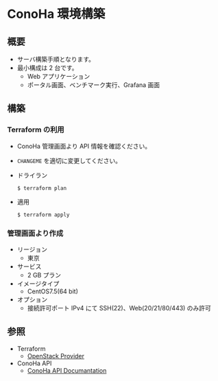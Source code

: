 # ConoHa 環境構築

## 概要

- サーバ構築手順となります。
- 最小構成は 2 台です。
    - Web アプリケーション
    - ポータル画面、ベンチマーク実行、Grafana 画面

## 構築

### Terraform の利用

- ConoHa 管理画面より API 情報を確認ください。
- `CHANGEME` を適切に変更してください。
- ドライラン

    ```
    $ terraform plan
    ```

- 適用

    ```
    $ terraform apply
    ```

### 管理画面より作成

- リージョン
    - 東京
- サービス
    - 2 GB プラン
- イメージタイプ
    - CentOS7.5(64 bit)
- オプション
    - 接続許可ポート IPv4 にて SSH(22)、Web(20/21/80/443) のみ許可

## 参照

- Terraform
    - [OpenStack Provider](https://www.terraform.io/docs/providers/openstack/index.html)
- ConoHa API
    - [ConoHa API Documantation](https://www.conoha.jp/docs/)

